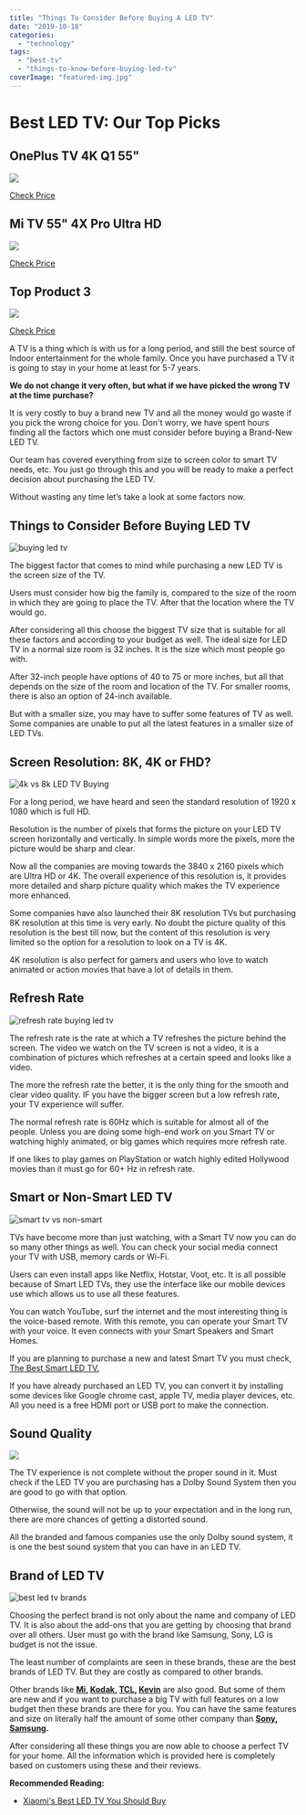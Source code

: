 ```yaml
---
title: "Things To Consider Before Buying A LED TV"
date: "2019-10-18"
categories: 
  - "technology"
tags: 
  - "best-tv"
  - "things-to-know-before-buying-led-tv"
coverImage: "featured-img.jpg"
---
```


# Best LED TV: Our Top Picks

## OnePlus TV 4K Q1 55"

[![](//ws-in.amazon-adsystem.com/widgets/q?_encoding=UTF8&ASIN=B07W5QZQ45&Format=_SL250_&ID=AsinImage&MarketPlace=IN&ServiceVersion=20070822&WS=1&tag=emadsblog-21&language=en_IN)](https://www.amazon.in/OnePlus-inches-Certified-Android-55Q1IN/dp/B07W5QZQ45/ref=as_li_ss_il?keywords=oneplus+tv&qid=1571385327&sr=8-4&th=1&linkCode=li3&tag=emadsblog-21&linkId=b695527e239d2af21af3af3347f911f3&language=en_IN)

[Check Price](https://amzn.to/2MnjhL8)

## Mi TV 55" 4X Pro Ultra HD

[![](//ws-in.amazon-adsystem.com/widgets/q?_encoding=UTF8&ASIN=B07XWKP65Z&Format=_SL250_&ID=AsinImage&MarketPlace=IN&ServiceVersion=20070822&WS=1&tag=emadsblog-21&language=en_IN)](https://www.amazon.in/Mi-138-8cm-Ultra-Android-Inch/dp/B07XWKP65Z/ref=as_li_ss_il?crid=1HUY0K8ILGIHJ&keywords=mi+tv+55+inches+smart+tv+led+4k&qid=1571385416&sprefix=mi+tv,aps,482&sr=8-6&linkCode=li3&tag=emadsblog-21&linkId=9e22d82074a320b33e01b21fbe80ddcb&language=en_IN)

[Check Price](https://amzn.to/2VT9m3d)

## Top Product 3

[![](//ws-in.amazon-adsystem.com/widgets/q?_encoding=UTF8&ASIN=B07TKC14R5&Format=_SL250_&ID=AsinImage&MarketPlace=IN&ServiceVersion=20070822&WS=1&tag=emadsblog-21&language=en_IN)](https://www.amazon.in/LG-inches-55UM7290PTD-Ceramic-Silver/dp/B07TKC14R5/ref=as_li_ss_il?keywords=lg+oled+tv+4k&qid=1571390542&sr=8-3&linkCode=li3&tag=emadsblog-21&linkId=fe0c4c6e7cd3e1c96e8be0be4217d4ce&language=en_IN)

[Check Price](https://amzn.to/31tv4fg)

A TV is a thing which is with us for a long period, and still the best source of Indoor entertainment for the whole family. Once you have purchased a TV it is going to stay in your home at least for 5-7 years. 

**We do not change it very often, but what if we have picked the wrong TV at the time purchase?**

It is very costly to buy a brand new TV and all the money would go waste if you pick the wrong choice for you. Don't worry, we have spent hours finding all the factors which one must consider before buying a Brand-New LED TV.

Our team has covered everything from size to screen color to smart TV needs, etc. You just go through this and you will be ready to make a perfect decision about purchasing the LED TV. 

Without wasting any time let’s take a look at some factors now.

## Things to Consider Before Buying LED TV

![buying led tv](/posts/2019/10/images/image-000-1024x256.png)

The biggest factor that comes to mind while purchasing a new LED TV is the screen size of the TV. 

Users must consider how big the family is, compared to the size of the room in which they are going to place the TV. After that the location where the TV would go.

After considering all this choose the biggest TV size that is suitable for all these factors and according to your budget as well. The ideal size for LED TV in a normal size room is 32 inches. It is the size which most people go with. 

After 32-inch people have options of 40 to 75 or more inches, but all that depends on the size of the room and location of the TV. For smaller rooms, there is also an option of 24-inch available. 

But with a smaller size, you may have to suffer some features of TV as well. Some companies are unable to put all the latest features in a smaller size of LED TVs.

## Screen Resolution: 8K, 4K or FHD?

![4k vs 8k LED TV Buying](/posts/2019/10/images/image-001.png)

For a long period, we have heard and seen the standard resolution of 1920 x 1080 which is full HD.

Resolution is the number of pixels that forms the picture on your LED TV screen horizontally and vertically. In simple words more the pixels, more the picture would be sharp and clear. 

Now all the companies are moving towards the 3840 x 2160 pixels which are Ultra HD or 4K. The overall experience of this resolution is, it provides more detailed and sharp picture quality which makes the TV experience more enhanced. 

Some companies have also launched their 8K resolution TVs but purchasing 8K resolution at this time is very early. No doubt the picture quality of this resolution is the best till now, but the content of this resolution is very limited so the option for a resolution to look on a TV is 4K. 

4K resolution is also perfect for gamers and users who love to watch animated or action movies that have a lot of details in them. 

## Refresh Rate

![refresh rate buying led tv](/posts/2019/10/images/image-002-1024x937.jpg)

The refresh rate is the rate at which a TV refreshes the picture behind the screen. The video we watch on the TV screen is not a video, it is a combination of pictures which refreshes at a certain speed and looks like a video. 

The more the refresh rate the better, it is the only thing for the smooth and clear video quality. IF you have the bigger screen but a low refresh rate, your TV experience will suffer. 

The normal refresh rate is 60Hz which is suitable for almost all of the people. Unless you are doing some high-end work on you Smart TV or watching highly animated, or big games which requires more refresh rate. 

If one likes to play games on PlayStation or watch highly edited Hollywood movies than it must go for 60+ Hz in refresh rate.

## Smart or Non-Smart LED TV

![smart tv vs non-smart](/posts/2019/10/images/image-003.jpg)

TVs have become more than just watching, with a Smart TV now you can do so many other things as well. You can check your social media connect your TV with USB, memory cards or Wi-Fi. 

Users can even install apps like Netflix, Hotstar, Voot, etc. It is all possible because of Smart LED TVs, they use the interface like our mobile devices use which allows us to use all these features. 

You can watch YouTube, surf the internet and the most interesting thing is the voice-based remote. With this remote, you can operate your Smart TV with your voice. It even connects with your Smart Speakers and Smart Homes.

If you are planning to purchase a new and latest Smart TV you must check, [The Best Smart LED TV.](http://shoppingsolution.net/10-best-led-smart-tv-in-india-in-2019-2020/)

If you have already purchased an LED TV, you can convert it by installing some devices like Google chrome cast, apple TV, media player devices, etc. All you need is a free HDMI port or USB port to make the connection.

## Sound Quality

![](/posts/2019/10/images/image-004.jpg)

The TV experience is not complete without the proper sound in it. Must check if the LED TV you are purchasing has a Dolby Sound System then you are good to go with that option. 

Otherwise, the sound will not be up to your expectation and in the long run, there are more chances of getting a distorted sound. 

All the branded and famous companies use the only Dolby sound system, it is one the best sound system that you can have in an LED TV.

## Brand of LED TV

![best led tv brands](/posts/2019/10/images/image-005.jpg)

Choosing the perfect brand is not only about the name and company of LED TV. It is also about the add-ons that you are getting by choosing that brand over all others. User must go with the brand like Samsung, Sony, LG is budget is not the issue. 

The least number of complaints are seen in these brands, these are the best brands of LED TV. But they are costly as compared to other brands. 

Other brands like **[Mi](https://amzn.to/32quqkb), [Kodak](https://amzn.to/2Bj3maq), [TCL](https://amzn.to/31m6yNf), [Kevin](https://amzn.to/2nUmCYI)** are also good. But some of them are new and if you want to purchase a big TV with full features on a low budget then these brands are there for you. You can have the same features and size on literally half the amount of some other company than **[Sony](https://amzn.to/32ofQcU), [Samsung](https://amzn.to/31rFwUs).** 

After considering all these things you are now able to choose a perfect TV for your home. All the information which is provided here is completely based on customers using these and their reviews. 

**Recommended Reading:**

- [Xiaomi's Best LED TV You Should Buy](https://sastaeinstein.com/2018/02/indias-most-awaited-smart-tv-mi-led-smart-tv-4-detailed-specification-review.html)
